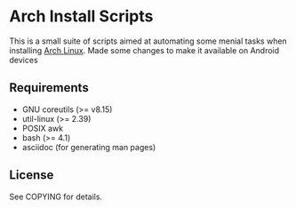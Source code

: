 # Arch Install Scripts

This is a small suite of scripts aimed at automating some menial
tasks when installing [Arch Linux](https://www.archlinux.org).
Made some changes to make it available on Android devices

## Requirements

* GNU coreutils (>= v8.15)
* util-linux (>= 2.39)
* POSIX awk
* bash (>= 4.1)
* asciidoc (for generating man pages)

## License

See COPYING for details.
